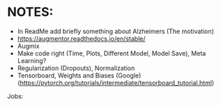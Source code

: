 
# NOTES:
- In ReadMe add briefly something about Alzheimers (The motivation)
- https://augmentor.readthedocs.io/en/stable/
- Augmix
- Make code right (Time, Plots, Different Model, Model Save), Meta Learning?
- Regularization (Dropouts), Normalization
- Tensorboard, Weights and Biases (Google)(https://pytorch.org/tutorials/intermediate/tensorboard_tutorial.html)

Jobs:
